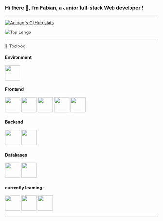 ### Hi there 👋, I'm Fabian, a Junior full-stack Web developer !

---

[![Anurag's GitHub stats](https://github-readme-stats.vercel.app/api?username=fabiandeneuville)](https://github.com/anuraghazra/github-readme-stats)

[![Top Langs](https://github-readme-stats.vercel.app/api/top-langs/?username=fabiandeneuville)](https://github.com/anuraghazra/github-readme-stats)

---

🧰 Toolbox

#### Environment ####

<img src="https://cdn.jsdelivr.net/gh/devicons/devicon/icons/vscode/vscode-original-wordmark.svg" height="50"/>          

#### Frontend ####

<img src="https://cdn.jsdelivr.net/gh/devicons/devicon/icons/html5/html5-original-wordmark.svg" height="50"/> <img src="https://cdn.jsdelivr.net/gh/devicons/devicon/icons/css3/css3-original-wordmark.svg" height="50"/> <img src="https://cdn.jsdelivr.net/gh/devicons/devicon/icons/sass/sass-original.svg" height="50"/> <img src="https://cdn.jsdelivr.net/gh/devicons/devicon/icons/javascript/javascript-original.svg" height="50"/> <img src="https://cdn.jsdelivr.net/gh/devicons/devicon/icons/vuejs/vuejs-original-wordmark.svg" height="50"/>
          
#### Backend ####

<img src="https://cdn.jsdelivr.net/gh/devicons/devicon/icons/nodejs/nodejs-original-wordmark.svg" height="50"/> <img src="https://cdn.jsdelivr.net/gh/devicons/devicon/icons/express/express-original-wordmark.svg" height="50"/>
          
#### Databases ####

<img src="https://cdn.jsdelivr.net/gh/devicons/devicon/icons/mongodb/mongodb-original-wordmark.svg" height="50"/> <img src="https://cdn.jsdelivr.net/gh/devicons/devicon/icons/mysql/mysql-original-wordmark.svg" height="50"/>
          
#### currently learning : ####

<img src="https://cdn.jsdelivr.net/gh/devicons/devicon/icons/react/react-original-wordmark.svg" height="50"/> <img src="https://cdn.jsdelivr.net/gh/devicons/devicon/icons/nuxtjs/nuxtjs-original.svg" height="50"/> <img src="https://cdn.jsdelivr.net/gh/devicons/devicon/icons/jest/jest-plain.svg" height="50"/>     
 
---
